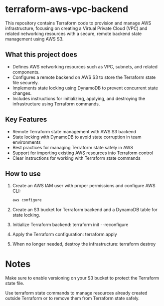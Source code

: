 # terraform-aws-vpc-backend

This repository contains Terraform code to provision and manage AWS infrastructure, focusing on creating a Virtual Private Cloud (VPC) and related networking resources with a secure, remote backend state management using AWS S3.

## What this project does

- Defines AWS networking resources such as VPC, subnets, and related components.
- Configures a remote backend on AWS S3 to store the Terraform state file securely.
- Implements state locking using DynamoDB to prevent concurrent state changes.
- Includes instructions for initializing, applying, and destroying the infrastructure using Terraform commands.

## Key Features

- Remote Terraform state management with AWS S3 backend
- State locking with DynamoDB to avoid state corruption in team environments
- Best practices for managing Terraform state safely in AWS
- Support for importing existing AWS resources into Terraform control
- Clear instructions for working with Terraform state commands

## How to use

1. Create an AWS IAM user with proper permissions and configure AWS CLI:
   ```bash
   aws configure

2. Create an S3 bucket for Terraform backend and a DynamoDB table for state locking.

3. Initialize Terraform backend: terraform init --reconfigure

4. Apply the Terraform configuration: terraform apply

5. When no longer needed, destroy the infrastructure: terraform destroy

# Notes
Make sure to enable versioning on your S3 bucket to protect the Terraform state file.

Use terraform state commands to manage resources already created outside Terraform or to remove them from Terraform state safely.